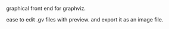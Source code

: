 graphical front end for graphviz.

ease to edit .gv files with preview. and export it as an image file.

